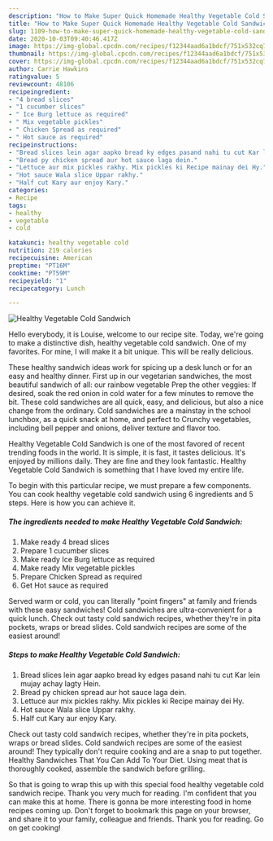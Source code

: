 ```yaml
---
description: "How to Make Super Quick Homemade Healthy Vegetable Cold Sandwich"
title: "How to Make Super Quick Homemade Healthy Vegetable Cold Sandwich"
slug: 1109-how-to-make-super-quick-homemade-healthy-vegetable-cold-sandwich
date: 2020-10-03T09:40:46.417Z
image: https://img-global.cpcdn.com/recipes/f12344aad6a1bdcf/751x532cq70/healthy-vegetable-cold-sandwich-recipe-main-photo.jpg
thumbnail: https://img-global.cpcdn.com/recipes/f12344aad6a1bdcf/751x532cq70/healthy-vegetable-cold-sandwich-recipe-main-photo.jpg
cover: https://img-global.cpcdn.com/recipes/f12344aad6a1bdcf/751x532cq70/healthy-vegetable-cold-sandwich-recipe-main-photo.jpg
author: Carrie Hawkins
ratingvalue: 5
reviewcount: 48106
recipeingredient:
- "4 bread slices"
- "1 cucumber slices"
- " Ice Burg lettuce as required"
- " Mix vegetable pickles"
- " Chicken Spread as required"
- " Hot sauce as required"
recipeinstructions:
- "Bread slices lein agar aapko bread ky edges pasand nahi tu cut Kar lein mujay achay lagty Hein."
- "Bread py chicken spread aur hot sauce laga dein."
- "Lettuce aur mix pickles rakhy. Mix pickles ki Recipe mainay dei Hy."
- "Hot sauce Wala slice Uppar rakhy."
- "Half cut Kary aur enjoy Kary."
categories:
- Recipe
tags:
- healthy
- vegetable
- cold

katakunci: healthy vegetable cold 
nutrition: 219 calories
recipecuisine: American
preptime: "PT16M"
cooktime: "PT59M"
recipeyield: "1"
recipecategory: Lunch

---
```



![Healthy Vegetable Cold Sandwich](https://img-global.cpcdn.com/recipes/f12344aad6a1bdcf/751x532cq70/healthy-vegetable-cold-sandwich-recipe-main-photo.jpg)

Hello everybody, it is Louise, welcome to our recipe site. Today, we're going to make a distinctive dish, healthy vegetable cold sandwich. One of my favorites. For mine, I will make it a bit unique. This will be really delicious.

These healthy sandwich ideas work for spicing up a desk lunch or for an easy and healthy dinner. First up in our vegetarian sandwiches, the most beautiful sandwich of all: our rainbow vegetable Prep the other veggies: If desired, soak the red onion in cold water for a few minutes to remove the bit. These cold sandwiches are all quick, easy, and delicious, but also a nice change from the ordinary. Cold sandwiches are a mainstay in the school lunchbox, as a quick snack at home, and perfect to Crunchy vegetables, including bell pepper and onions, deliver texture and flavor too.

Healthy Vegetable Cold Sandwich is one of the most favored of recent trending foods in the world. It is simple, it is fast, it tastes delicious. It's enjoyed by millions daily. They are fine and they look fantastic. Healthy Vegetable Cold Sandwich is something that I have loved my entire life.


To begin with this particular recipe, we must prepare a few components. You can cook healthy vegetable cold sandwich using 6 ingredients and 5 steps. Here is how you can achieve it.

<!--inarticleads1-->

##### The ingredients needed to make Healthy Vegetable Cold Sandwich:

1. Make ready 4 bread slices
1. Prepare 1 cucumber slices
1. Make ready  Ice Burg lettuce as required
1. Make ready  Mix vegetable pickles
1. Prepare  Chicken Spread as required
1. Get  Hot sauce as required


Served warm or cold, you can literally &#34;point fingers&#34; at family and friends with these easy sandwiches! Cold sandwiches are ultra-convenient for a quick lunch. Check out tasty cold sandwich recipes, whether they&#39;re in pita pockets, wraps or bread slides. Cold sandwich recipes are some of the easiest around! 

<!--inarticleads2-->

##### Steps to make Healthy Vegetable Cold Sandwich:

1. Bread slices lein agar aapko bread ky edges pasand nahi tu cut Kar lein mujay achay lagty Hein.
1. Bread py chicken spread aur hot sauce laga dein.
1. Lettuce aur mix pickles rakhy. Mix pickles ki Recipe mainay dei Hy.
1. Hot sauce Wala slice Uppar rakhy.
1. Half cut Kary aur enjoy Kary.


Check out tasty cold sandwich recipes, whether they&#39;re in pita pockets, wraps or bread slides. Cold sandwich recipes are some of the easiest around! They typically don&#39;t require cooking and are a snap to put together. Healthy Sandwiches That You Can Add To Your Diet. Using meat that is thoroughly cooked, assemble the sandwich before grilling. 

So that is going to wrap this up with this special food healthy vegetable cold sandwich recipe. Thank you very much for reading. I'm confident that you can make this at home. There is gonna be more interesting food in home recipes coming up. Don't forget to bookmark this page on your browser, and share it to your family, colleague and friends. Thank you for reading. Go on get cooking!
